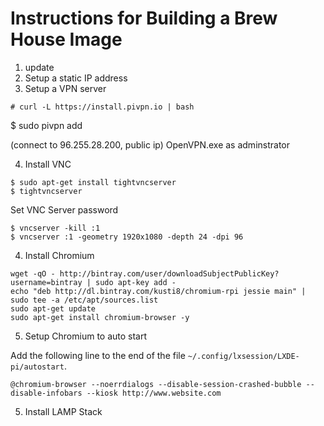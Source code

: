 # Instructions for Building a Brew House Image

1. update
2. Setup a static IP address
3. Setup a VPN server

```
# curl -L https://install.pivpn.io | bash
```

$ sudo pivpn add

(connect to 96.255.28.200, public ip)
OpenVPN.exe as adminstrator

4. Install VNC

```
$ sudo apt-get install tightvncserver
$ tightvncserver
```
Set VNC Server password
```
$ vncserver -kill :1
$ vncserver :1 -geometry 1920x1080 -depth 24 -dpi 96
```

4. Install Chromium

```
wget -qO - http://bintray.com/user/downloadSubjectPublicKey?username=bintray | sudo apt-key add -
echo "deb http://dl.bintray.com/kusti8/chromium-rpi jessie main" | sudo tee -a /etc/apt/sources.list
sudo apt-get update
sudo apt-get install chromium-browser -y
```

5. Setup Chromium to auto start

Add the following line to the end of the file ```~/.config/lxsession/LXDE-pi/autostart```.

```@chromium-browser --noerrdialogs --disable-session-crashed-bubble --disable-infobars --kiosk http://www.website.com```

5. Install LAMP Stack
